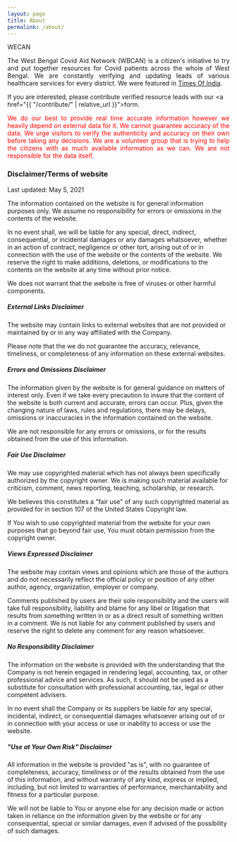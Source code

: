 ```yaml
---
layout: page
title: About
permalink: /about/
---
```

<span class="headHi">WECAN</span><br>

<p align="justify" class="introtext">  The West Bengal Covid Aid Network (WBCAN) is a citizen's initiative to try and put together resources for Covid patients across the whole of West Bengal. We are constantly verifying and updating leads of various healthcare services for every district. We were featured in <a href="https://timesofindia.indiatimes.com/city/kolkata/volunteers-sift-social-media-posts-to-connect-those-in-need-with-genuine-covid-resources/articleshow/82376772.cms?utm_source=whatsapp&utm_medium=social&utm_campaign=TOIMobile">Times Of India</a>.

If you are interested, please contribute verified resource leads with our <a href="{{ "/contribute/" | relative_url }}">form</a>.  </p>


<div class="text_reg"><p align="justify" class="introtext" style="color:red;"> We do our best to provide real time accurate information however we heavily depend on external data for it. We cannot guarantee accuracy of the data. We urge visitors to verify the authenticity and accuracy on their own before taking any decisions. We are a volunteer group that is trying to help the citizens with as much available information as we can. We are not responsible for the data itself. </p></div>

### Disclaimer/Terms of website
<div class="text_foot">
Last updated: May 5, 2021<br>

The information contained on the website is for general information purposes only. 
We assume no responsibility for errors or omissions in the contents of the website.

In no event shall, we will be liable for any special, direct, indirect, consequential, or incidental damages or any damages whatsoever, whether in an action of contract, negligence or other tort, arising out of or in connection with the use of the website or the contents of the website. We reserve the right to make additions, deletions, or modifications to the contents on the website at any time without prior notice.

We does not warrant that the website is free of viruses or other harmful components.
<h5> External Links Disclaimer </h5>

The website may contain links to external websites that are not provided or maintained by or in any way affiliated with the Company.

Please note that the we do not guarantee the accuracy, relevance, timeliness, or completeness of any information on these external websites.

<h5> Errors and Omissions Disclaimer </h5>

The information given by the website is for general guidance on matters of interest only. Even if we take every precaution to insure that the content of the website is both current and accurate, errors can occur. Plus, given the changing nature of laws, rules and regulations, there may be delays, omissions or inaccuracies in the information contained on the website.

We are not responsible for any errors or omissions, or for the results obtained from the use of this information.
<h5>Fair Use Disclaimer</h5>

We may use copyrighted material which has not always been specifically authorized by the copyright owner. We is making such material available for criticism, comment, news reporting, teaching, scholarship, or research.

We believes this constitutes a "fair use" of any such copyrighted material as provided for in section 107 of the United States Copyright law.

If You wish to use copyrighted material from the website for your own purposes that go beyond fair use, You must obtain permission from the copyright owner.
<h5>Views Expressed Disclaimer</h5>

The website may contain views and opinions which are those of the authors and do not necessarily reflect the official policy or position of any other author, agency, organization, employer or company.

Comments published by users are their sole responsibility and the users will take full responsibility, liability and blame for any libel or litigation that results from something written in or as a direct result of something written in a comment. We is not liable for any comment published by users and reserve the right to delete any comment for any reason whatsoever.
<h5>No Responsibility Disclaimer</h5>

The information on the website is provided with the understanding that the Company is not herein engaged in rendering legal, accounting, tax, or other professional advice and services. As such, it should not be used as a substitute for consultation with professional accounting, tax, legal or other competent advisers.

In no event shall the Company or its suppliers be liable for any special, incidental, indirect, or consequential damages whatsoever arising out of or in connection with your access or use or inability to access or use the website.
<h5>"Use at Your Own Risk" Disclaimer</h5>

All information in the website is provided "as is", with no guarantee of completeness, accuracy, timeliness or of the results obtained from the use of this information, and without warranty of any kind, express or implied, including, but not limited to warranties of performance, merchantability and fitness for a particular purpose.

We will not be liable to You or anyone else for any decision made or action taken in reliance on the information given by the website or for any consequential, special or similar damages, even if advised of the possibility of such damages.

</div>